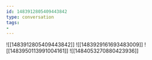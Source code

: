 ```yaml
---
id: 1483912805409443842
type: conversation
tags:
- 
---
```

![[1483912805409443842]]
![[1483929161693483009]]
![[1483950113991004161]]
![[1484053270880423936]]

